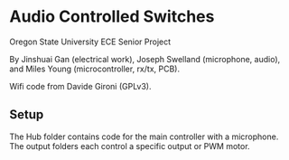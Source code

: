 # Audio Controlled Switches

Oregon State University ECE Senior Project

By Jinshuai Gan (electrical work), Joseph Swelland (microphone, audio), and Miles Young (microcontroller, rx/tx, PCB).

Wifi code from Davide Gironi (GPLv3).

## Setup

The Hub folder contains code for the main controller with a microphone. The output folders
each control a specific output or PWM motor.
